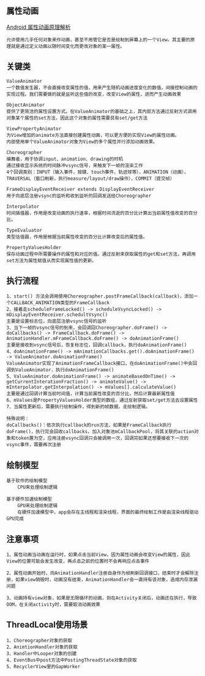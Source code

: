 ## 属性动画

[Android 属性动画原理解析](https://blog.csdn.net/mg2flyingff/article/details/112726656)

    允许使用几乎任何对象来作动画，甚至不用管它是否是绘制到屏幕上的一个View。其主要的原理就是通过定义动画以随时间变化而更改对象的某一属性。

## 关键类

    ValueAnimator
    一个数值发生器，不会直接改变属性的值，用来产生随机动画进度变化的数值，间接控制动画的实现过程。我们需要做的就是监听这些值的改变，改变View的属性，进而产生动画效果

    ObjectAnimator
    提供了更简洁的属性设置方式。在ValueAnimator的基础之上，其内部方法通过反射方式调用对象某个属性的set方法，因此这个对象的属性需要具有set/get方法

    ViewPropertyAnimator
    为View增加的animate方法直接创建属性动画，可以更方便的实现View的属性动画。
    内部使用单个ValueAnimator对象为View的多个属性并行添加动画效果。

    Choreographer
    编舞者，用于协调input、animation、drawing的时机
    通过接收显示系统的时间脉冲vsync信号，来触发下一帧的渲染工作
    4个回调类别：INPUT（输入事件，按键、touch事件、轨迹球等），ANIMATION（动画），TRAVERSAL（窗口刷新，执行measure/layout/draw操作），COMMIT（提交帧）

    FrameDisplayEventReceiver extends DisplayEventReceiver
    用于向底层注册vsync的监听和收到监听的回调发送给Choreographer

    Interpolator
    时间插值器，作用是改变动画的执行速率，根据时间流逝的百分比计算出当前属性值改变的百分比。

    TypeEvaluator
    类型估值器，作用是根据当前属性改变的百分比计算改变后的属性值。

    PropertyValuesHolder
    保存动画过程中所需要操作的属性和对应的值。通过反射来获取属性的get和set方法，再调用set方法为属性赋值从而实现属性值的更新。

## 执行流程

    1、start() 方法会调用使用Choreographer.postFrameCallback(callback)，添加一个CALLBACK_ANIMATION类型的FrameCallback 
    2、接着走scheduleFrameLocked() -> scheduleVsyncLocked() -> mDisplayEventReceiver.schedultVsync()
    主要是设置标志位，向底层注册vsync信号的监听
    3、当下一帧的vsync信号的到来，会回调回Choreographer.doFrame() -> doCallbacks() -> FrameCallback.doFrame() -> AnimationHandler.mFrameCallback.doFrame() -> doAnimationFrame()
    主要是接收到vsync信号后，恢复标志位，回调callback，执行doAnimationFrame()
    4、doAnimationFrame() -> mAnimationCallbacks.get().doAnimationFrame() -> ValueAnimator.doAnimationFrame()
    ValueAnimator实现了AnimationFrameCallback接口，在doAnimationFrame()中会回调到ValueAnimator，执行doAnimationFrame()
    5、ValueAnimator.doAnimationFrame() -> animateBasedOnTime() -> getCurrentInterationFraction() -> animateValue() -> mInterpolator.getInterpolation() -> mValues[].calculateValue()
    主要是通过回调计算当前时间值，计算当前属性改变的百分比，然后计算最新属性值
    6、mValues是PropertyValuesHolder类型的数组，通过反射获取set/get方法去设置属性
    7、当属性更新后，需要执行绘制操作，得到新的帧数据，走绘制逻辑。

    特殊说明：
    doCallbacks()：依次执行callback的run方法，如果是FrameCallback执行doFrame()，执行完会回收callbacks，加入对象池mCallbackPool，将其关联的action对象和token置为空，应用注册vsync回调只会被调用一次，回调完如果还想要接收下一次的vsync事件，需要再次注册

## 绘制模型

    基于软件的绘制模型
        CPU来处理绘制逻辑

    基于硬件加速绘制模型
        GPU来处理绘制逻辑
        在硬件加速模型中，app会存在主线程和渲染线程，界面的最终绘制工作是由渲染线程驱动GPU完成

## 注意事项

    1、属性动画当动画在运行时，如果点击当前View，因为属性动画会改变View的属性，因此View的位置可能会发生改变，再点击之前的位置时不会再响应点击事件

    2、属性动画开始时，向AnimationHandler注册自身作为帧刷新回调接口，结束时才会解除注册，如果view销毁时，动画没有结束，AnimationHandler会一直持有该对象，造成内存泄漏问题

    3、动画持有view对象，如果是无限循环的动画，则在Activity关闭后，动画还在执行，导致OOM，在关闭activity时，需要取消动画效果

## ThreadLocal使用场景

    1、Choreographer对象的获取
    2、AnimtionHandler对象的获取
    3、Handler中Looper对象的创建
    4、EventBus中post方法中PostingThreadState对象的获取
    5、RecyclerView里的GapWorker
